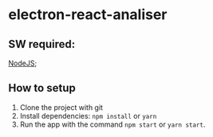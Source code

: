 # electron-react-analiser

## SW required:
[NodeJS](https://nodejs.dev/);

## How to setup
1. Clone the project with git
2. Install dependencies: `npm install` or `yarn`
3. Run the app with the command `npm start` or `yarn start`.
